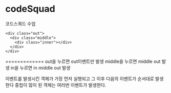 # codeSquad
코드스쿼드 수업

~~~~~~~~~~~~~~~~~~~~~~~~~~
<div class="out">
  <div class="middle">
    <div class="inner"></div>
  </div>
</div>
~~~~~~~~~~~~~~~~~~~~~~~~~~~


=============
out을 누르면 out이벤트만 발생
middle을 누르면 middle out 발생
in을 누르면 in middle out 발생

이벤트를 발생시킨 객체가 가장 먼저 실행되고 그 이후 다음의 이벤트가 순서대로 발생한다
중첩이 많이 된 객체는 여러번 이벤트가 발생한다.
